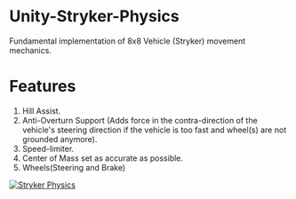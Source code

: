 # Unity-Stryker-Physics

Fundamental implementation of 8x8 Vehicle (Stryker) movement mechanics.

# Features
1. Hill Assist.
2. Anti-Overturn Support (Adds force in the contra-direction of the vehicle's steering direction if the vehicle is too fast and wheel(s) are not grounded anymore).
3. Speed-limiter.
4. Center of Mass set as accurate as possible.
5. Wheels(Steering and Brake)


[![Stryker Physics](https://img.youtube.com/vi/4JcoubAwtnc/0.jpg)](https://www.youtube.com/watch?v=4JcoubAwtnc "Stryker Physics")

